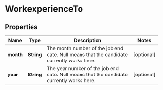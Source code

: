

# WorkexperienceTo


## Properties

| Name | Type | Description | Notes |
|------------ | ------------- | ------------- | -------------|
|**month** | **String** | The month number of the job end date. Null means that the candidate currently works here. |  [optional] |
|**year** | **String** | The year number of the job end date. Null means that the candidate currently works here. |  [optional] |



